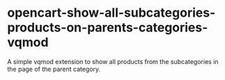 opencart-show-all-subcategories-products-on-parents-categories-vqmod
====================================================================

A simple vqmod extension to show all products from the subcategories in the page of the parent category.
